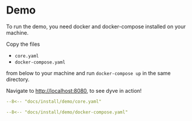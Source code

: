 # Demo

To run the demo, you need docker and docker-compose installed on your machine.

Copy the files 

* `core.yaml` 
* `docker-compose.yaml` 

from below to your machine and run `docker-compose up` in the same directory.

Navigate to [http://localhost:8080](http://localhost:8080), to see dyve in action!

```yaml title="core.yaml"
--8<-- "docs/install/demo/core.yaml"
```

```yaml title="docker-compose.yaml"
--8<-- "docs/install/demo/docker-compose.yaml"
```